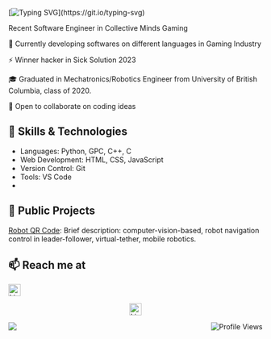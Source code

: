 [![Typing SVG](https://readme-typing-svg.demolab.com/?lines=Hi+there+,+I'm+Maryam+Zahiri!👋;A+Software+Engineer.;Nice+to+e-meet+you.)](https://git.io/typing-svg)

<!--
**MaryamZahiri/MaryamZahiri** is a ✨ _special_ ✨ repository because its `README.md` (this file) appears on your GitHub profile.

Here are some ideas to get you started:

- 🔭 I’m currently working on ...
- 🌱 I’m currently learning ...
- 👯 I’m looking to collaborate on ...
- 🤔 I’m looking for help with ...
- 💬 Ask me about ...
- 📫 How to reach me: ...
- 😄 Pronouns: ...
- ⚡ Fun fact: ...
-->

Recent Software Engineer in Collective Minds Gaming 

🔭 Currently developing softwares on different languages in Gaming Industry

⚡ Winner hacker in Sick Solution 2023

🎓 Graduated in Mechatronics/Robotics Engineer from University of British Columbia, class of 2020.

👯 Open to collaborate on coding ideas

## 
<!--
![Your GitHub Stats](https://github-readme-stats.vercel.app/api?username=MaryamZahiri&show_icons=true&count_private=true&theme=dark)
-->

## 🚀 Skills & Technologies
- Languages: Python, GPC, C++, C
- Web Development: HTML, CSS, JavaScript
- Version Control: Git
- Tools: VS Code
- 
## 💼 Public Projects
[Robot QR Code](https://github.com/MaryamZahiri/Robot-QR-code): 
Brief description: computer-vision-based, robot navigation control in leader-follower, virtual-tether, mobile robotics.

## 📫 Reach me at
[<img align="center" src="https://upload.wikimedia.org/wikipedia/commons/c/ca/LinkedIn_logo_initials.png" alt="LinkedIn" width="24" height="24" />](https://www.linkedin.com/in/Mary-Zahiri)

 <p align="center">
  <a href="https://www.linkedin.com/in/Mary-Zahiri"> 
    <img align="center" src="https://upload.wikimedia.org/wikipedia/commons/c/ca/LinkedIn_logo_initials.png" alt="LinkedIn" width="24" height="24" />
  </a>
</p>

<!--
![Profile Views](https://shields.io/github/watchers/MaryamZahiri/MaryamZahiri?style=social)

![Profile Views](https://hits.seeyoufarm.com/api/count/incr/badge.svg?url=https://github.com/MaryamZahiri&title=Profile%20Views)
-->

<img align="left" src="https://shields.io/github/watchers/MaryamZahiri/MaryamZahiri?style=social">

<img align="right" src="https://hits.seeyoufarm.com/api/count/incr/badge.svg?url=https://github.com/MaryamZahiri&title=Profile%20Views" alt="Profile Views">
